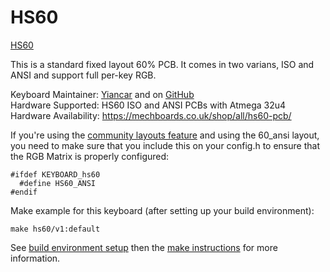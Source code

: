 HS60
====

[HS60](https://mechboards.co.uk/wp-content/uploads/2018/04/IMG_20180420_140353.jpg)

This is a standard fixed layout 60% PCB. It comes in two varians, ISO and ANSI and support full per-key RGB.

Keyboard Maintainer: [Yiancar](http://yiancar-designs.com/) and on [GitHub](https://github.com/yiancar)  
Hardware Supported: HS60 ISO and ANSI PCBs with Atmega 32u4   
Hardware Availability: https://mechboards.co.uk/shop/all/hs60-pcb/   

If you're using the [community layouts feature](https://docs.qmk.fm/#/feature_layouts) and using the 60_ansi layout, you need to make sure that you include this on your config.h to ensure that the RGB Matrix is properly configured:

    #ifdef KEYBOARD_hs60
      #define HS60_ANSI
    #endif

Make example for this keyboard (after setting up your build environment):

    make hs60/v1:default

See [build environment setup](https://docs.qmk.fm/#/getting_started_build_tools) then the [make instructions](https://docs.qmk.fm/#/getting_started_make_guide) for more information.
